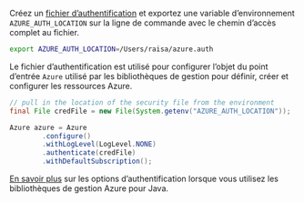 Créez un [fichier d’authentification](../java-sdk-azure-authenticate.md#mgmt-file) et exportez une variable d’environnement `AZURE_AUTH_LOCATION` sur la ligne de commande avec le chemin d’accès complet au fichier.

```bash
export AZURE_AUTH_LOCATION=/Users/raisa/azure.auth
```

Le fichier d’authentification est utilisé pour configurer l’objet du point d’entrée `Azure` utilisé par les bibliothèques de gestion pour définir, créer et configurer les ressources Azure.

```java
// pull in the location of the security file from the environment 
final File credFile = new File(System.getenv("AZURE_AUTH_LOCATION"));

Azure azure = Azure
        .configure()
        .withLogLevel(LogLevel.NONE)
        .authenticate(credFile)
        .withDefaultSubscription();
```

[En savoir plus](../java-sdk-azure-authenticate.md#mgmt-auth) sur les options d’authentification lorsque vous utilisez les bibliothèques de gestion Azure pour Java.
